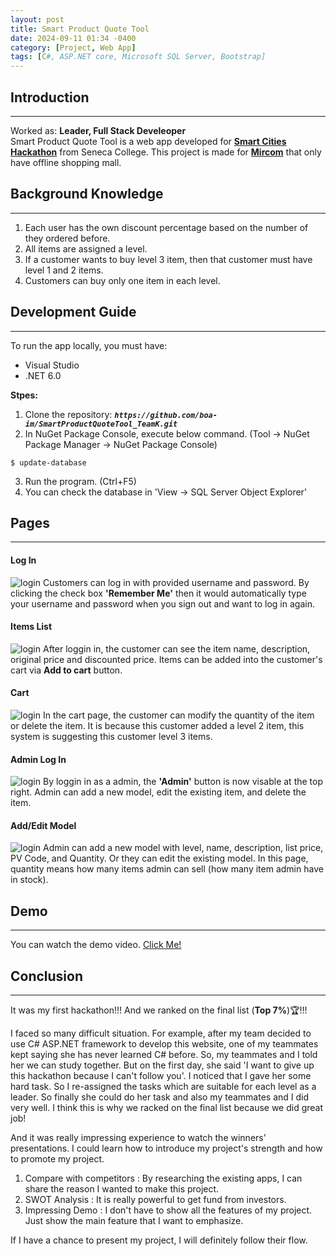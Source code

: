 ```yaml
---
layout: post
title: Smart Product Quote Tool
date: 2024-09-11 01:34 -0400
category: [Project, Web App]
tags: [C#, ASP.NET core, Microsoft SQL Server, Bootstrap]
---
```


## Introduction
---
Worked as: **Leader, Full Stack Develeoper**   
Smart Product Quote Tool is a web app developed for [**Smart Cities Hackathon**](https://2023.senecahackathon.com) from Seneca College. This project is made for [**Mircom**](https://mircom.com) that only have offline shopping mall.

## Background Knowledge
---
1. Each user has the own discount percentage based on the number of they ordered before.
2. All items are assigned a level.
3. If a customer wants to buy level 3 item, then that customer must have level 1 and 2 items.
4. Customers can buy only one item in each level.

## Development Guide
---
To run the app locally, you must have:
- Visual Studio
- .NET 6.0

**Stpes:**
1. Clone the repository:
**_`https://github.com/boa-im/SmartProductQuoteTool_TeamK.git`_**
2. In NuGet Package Console, execute below command. (Tool -> NuGet Package Manager -> NuGet Package Console)
```shell
$ update-database
```
3. Run the program. (Ctrl+F5)
4. You can check the database in 'View -> SQL Server Object Explorer'

## Pages
---
#### Log In
![login](https://raw.githubusercontent.com/boa-im/SmartProductQuoteTool_TeamK/master/img/4.png)
Customers can log in with provided username and password.
By clicking the check box **'Remember Me'** then it would automatically type your username and password when you sign out and want to log in again.

#### Items List
![login](https://raw.githubusercontent.com/boa-im/SmartProductQuoteTool_TeamK/master/img/2.png)
After loggin in, the customer can see the item name, description, original price and discounted price.
Items can be added into the customer's cart via **Add to cart** button.

#### Cart
![login](https://raw.githubusercontent.com/boa-im/SmartProductQuoteTool_TeamK/master/img/3.png)
In the cart page, the customer can modify the quantity of the item or delete the item.
It is because this customer added a level 2 item, this system is suggesting this customer level 3 items.

#### Admin Log In
![login](https://raw.githubusercontent.com/boa-im/SmartProductQuoteTool_TeamK/master/img/5.png)
By loggin in as a admin, the **'Admin'** button is now visable at the top right.
Admin can add a new model, edit the existing item, and delete the item.

#### Add/Edit Model
![login](https://raw.githubusercontent.com/boa-im/SmartProductQuoteTool_TeamK/master/img/6.png)
Admin can add a new model with level, name, description, list price, PV Code, and Quantity.
Or they can edit the existing model.
In this page, quantity means how many items admin can sell (how many item admin have in stock).

## Demo
---
You can watch the demo video. 
<a href="https://drive.google.com/file/d/1ilFOvAYVsRdKsSZs-_MuO7e9DQVa_HgY/view?usp=sharing" target="_blank">Click Me!</a>

## Conclusion
---
It was my first hackathon!!! And we ranked on the final list (**Top 7%**)🏆!!!

I faced so many difficult situation. For example, after my team decided to use C# ASP.NET framework to develop this website, one of my teammates kept saying she has never learned C# before. So, my teammates and I told her we can study together. But on the first day, she said 'I want to give up this hackathon because I can't follow you'. I noticed that I gave her some hard task. So I re-assigned the tasks which are suitable for each level as a leader. So finally she could do her task and also my teammates and I did very well. I think this is why we racked on the final list because we did great job!

And it was really impressing experience to watch the winners' presentations. I could learn how to introduce my project's strength and how to promote my project.   
1. Compare with competitors
: By researching the existing apps, I can share the reason I wanted to make this project.
2. SWOT Analysis
: It is really powerful to get fund from investors.
3. Impressing Demo
: I don't have to show all the features of my project. Just show the main feature that I want to emphasize.

If I have a chance to present my project, I will definitely follow their flow.